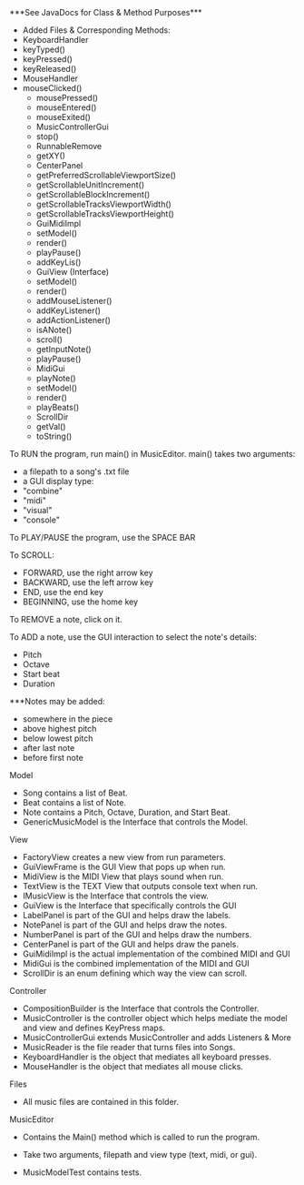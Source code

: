 <CHANGELOG>
***See JavaDocs for Class & Method Purposes***

 - Added Files & Corresponding Methods:
  - KeyboardHandler
   - keyTyped()
   - keyPressed()
   - keyReleased()
  - MouseHandler
- mouseClicked()
   - mousePressed()
   - mouseEntered()
   - mouseExited()
  - MusicControllerGui
   - stop()
  - RunnableRemove
   - getXY()
  - CenterPanel
   - getPreferredScrollableViewportSize()
   - getScrollableUnitIncrement()
   - getScrollableBlockIncrement()
   - getScrollableTracksViewportWidth()
   - getScrollableTracksViewportHeight()
  - GuiMidiImpl
   - setModel()
   - render()
   - playPause()
   - addKeyLis()
  - GuiView (Interface)
   - setModel()
   - render()
   - addMouseListener()
   - addKeyListener()
   - addActionListener()
   - isANote()
   - scroll()
   - getInputNote()
   - playPause()
  - MidiGui
   - playNote()
   - setModel()
   - render()
   - playBeats()
  - ScrollDir
   - getVal()
   - toString()

</CHANGELOG>

<INSTRUCTIONS>

To RUN the program, run main() in MusicEditor.
main() takes two arguments:
 - a filepath to a song's .txt file
 - a GUI display type:
  - "combine"
  - "midi"
  - "visual"
  - "console"

To PLAY/PAUSE the program, use the SPACE BAR

To SCROLL:
 - FORWARD, use the right arrow key
 - BACKWARD, use the left arrow key
 - END, use the end key
 - BEGINNING, use the home key


To REMOVE a note, click on it.

To ADD a note, use the GUI interaction to select the note's details:
 - Pitch
 - Octave
 - Start beat
 - Duration

 ***Notes may be added:
 - somewhere in the piece
 - above highest pitch
 - below lowest pitch
 - after last note
 - before first note


</INSTRUCTIONS>

<OVERVIEW>

Model

 - Song contains a list of Beat.
 - Beat contains a list of Note.
 - Note contains a Pitch, Octave, Duration, and Start Beat.
 - GenericMusicModel is the Interface that controls the Model.

View

 - FactoryView creates a new view from run parameters.
 - GuiViewFrame is the GUI View that pops up when run.
 - MidiView is the MIDI View that plays sound when run.
 - TextView is the TEXT View that outputs console text when run.
 - IMusicView is the Interface that controls the view.
 - GuiView is the Interface that specifically controls the GUI
 - LabelPanel is part of the GUI and helps draw the labels.
 - NotePanel is part of the GUI and helps draw the notes.
 - NumberPanel is part of the GUI and helps draw the numbers.
 - CenterPanel is part of the GUI and helps draw the panels.
 - GuiMidiImpl is the actual implementation of the combined MIDI and GUI
 - MidiGui is the combined implementation of the MIDI and GUI
 - ScrollDir is an enum defining which way the view can scroll.

Controller

 - CompositionBuilder is the Interface that controls the Controller.
 - MusicController is the controller object which helps mediate the
  model and view and defines KeyPress maps.
 - MusicControllerGui extends MusicController and adds Listeners & More
 - MusicReader is the file reader that turns files into Songs.
 - KeyboardHandler is the object that mediates all keyboard presses.
 - MouseHandler is the object that mediates all mouse clicks.


Files

 - All music files are contained in this folder.

MusicEditor
 - Contains the Main() method which is called to run the program.
 - Take two arguments, filepath and view type (text, midi, or gui).

 - MusicModelTest contains tests.

 </OVERVIEW>
